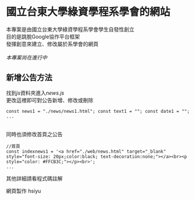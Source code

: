 # 國立台東大學綠資學程系學會的網站

本專案是由國立台東大學綠資學程系學會學生自發性創立<br>
目的是跳脫Google協作平台框架<br>
發揮創意來建立、修改屬於系學會的網頁<br><br>
*本專案尚在進行中*

## 新增公告方法

找到*js*資料夾進入*news.js*<br>
更改這裡即可對公告新增、修改或刪除<br>

    const news1 = "./news/news1.html"; const text1 = ""; const date1 = "";
    ...

<br>同時也須修改首頁之公告<br>
    
    //首頁
    const indexnews1 = '<a href="./web/news.html" target="_blank" style="font-size: 20px;color:black; text-decoration:none;"></a><br><p style="color: #FFCB3C;"></p><br>';
    ...

其他詳細請看程式碼註解

網頁製作 hsiyu

